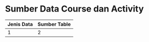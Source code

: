 # Sumber Data Course dan Activity

Jenis Data | Sumber Table
-----------|-------------
1          | 2
